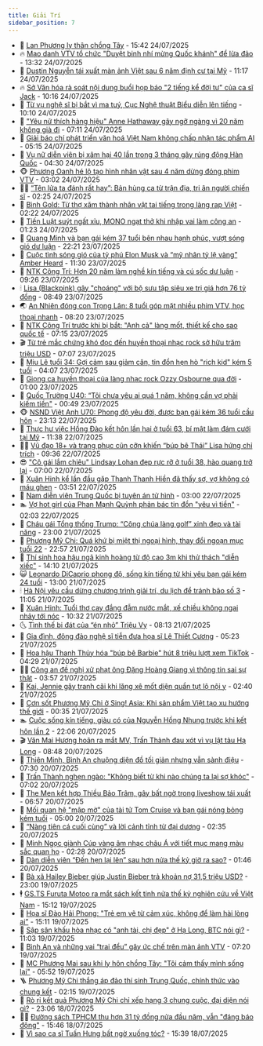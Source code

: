 ```yaml
---
title: Giải Trí
sidebar_position: 7
---
```


<!-- dantri-giai-tri:START -->
- 🤩 [Lan Phương ly thân chồng Tây](https://dantri.com.vn/giai-tri/lan-phuong-ly-than-chong-tay-20250724205636657.htm) - 15:42 24/07/2025
- 🔥 [Mạo danh VTV tổ chức &quot;Duyệt binh nhí mừng Quốc khánh&quot; để lừa đảo](https://dantri.com.vn/giai-tri/mao-danh-vtv-to-chuc-duyet-binh-nhi-mung-quoc-khanh-de-lua-dao-20250724193351238.htm) - 13:32 24/07/2025
- 🚀 [Dustin Nguyễn tái xuất màn ảnh Việt sau 6 năm định cư tại Mỹ](https://dantri.com.vn/giai-tri/dustin-nguyen-tai-xuat-man-anh-viet-sau-6-nam-dinh-cu-tai-my-20250724180239503.htm) - 11:17 24/07/2025
- 🔥 [Sở Văn hóa rà soát nội dung buổi họp báo &quot;2 tiếng kể đời tư&quot; của ca sĩ Jack](https://dantri.com.vn/giai-tri/so-van-hoa-ra-soat-noi-dung-buoi-hop-bao-2-tieng-ke-doi-tu-cua-ca-si-jack-20250724165415483.htm) - 10:16 24/07/2025
- 🌈 [Từ vụ nghệ sĩ bị bắt vì ma tuý, Cục Nghệ thuật Biểu diễn lên tiếng](https://dantri.com.vn/giai-tri/tu-vu-nghe-si-bi-bat-vi-ma-tuy-cuc-nghe-thuat-bieu-dien-len-tieng-20250724162526456.htm) - 10:10 24/07/2025
- 📝 [&quot;Yêu nữ thích hàng hiệu&quot; Anne Hathaway gây ngỡ ngàng vì 20 năm không già đi](https://dantri.com.vn/giai-tri/yeu-nu-thich-hang-hieu-anne-hathaway-gay-ngo-ngang-vi-20-nam-khong-gia-di-20250724091454544.htm) - 07:11 24/07/2025
- 💪 [Giải báo chí phát triển văn hoá Việt Nam không chấp nhận tác phẩm AI](https://dantri.com.vn/giai-tri/giai-bao-chi-phat-trien-van-hoa-viet-nam-khong-chap-nhan-tac-pham-ai-20250724112809454.htm) - 05:15 24/07/2025
- 🤡 [Vụ nữ diễn viên bị xâm hại 40 lần trong 3 tháng gây rúng động Hàn Quốc](https://dantri.com.vn/giai-tri/vu-nu-dien-vien-bi-xam-hai-40-lan-trong-3-thang-gay-rung-dong-han-quoc-20250724095449094.htm) - 04:30 24/07/2025
- 🐵 [Phương Oanh hé lộ tạo hình nhân vật sau 4 năm dừng đóng phim VTV](https://dantri.com.vn/giai-tri/phuong-oanh-he-lo-tao-hinh-nhan-vat-sau-4-nam-dung-dong-phim-vtv-20250723152053023.htm) - 03:02 24/07/2025
- 🧑‍🏫 [“Tên lửa ta đánh rất hay”: Bản hùng ca từ trận địa, tri ân người chiến sĩ](https://dantri.com.vn/giai-tri/ten-lua-ta-danh-rat-hay-ban-hung-ca-tu-tran-dia-tri-an-nguoi-chien-si-20250724111907403.htm) - 02:25 24/07/2025
- 💂 [Bình Gold: Từ thợ xăm thành nhân vật tai tiếng trong làng rap Việt](https://dantri.com.vn/giai-tri/binh-gold-tu-tho-xam-thanh-nhan-vat-tai-tieng-trong-lang-rap-viet-20250724090729539.htm) - 02:22 24/07/2025
- 🤠 [Tiến Luật suýt ngất xỉu, MONO ngạt thở khi nhập vai làm công an](https://dantri.com.vn/giai-tri/tien-luat-suyt-ngat-xiu-mono-ngat-tho-khi-nhap-vai-lam-cong-an-20250723212202439.htm) - 01:23 24/07/2025
- 🫶 [Quang Minh và bạn gái kém 37 tuổi bên nhau hạnh phúc, vượt sóng gió dư luận](https://dantri.com.vn/giai-tri/quang-minh-va-ban-gai-kem-37-tuoi-ben-nhau-hanh-phuc-vuot-song-gio-du-luan-20250722210127091.htm) - 22:21 23/07/2025
- 🦏 [Cuộc tình sóng gió của tỷ phú Elon Musk và “mỹ nhân tỷ lệ vàng” Amber Heard](https://dantri.com.vn/giai-tri/cuoc-tinh-song-gio-cua-ty-phu-elon-musk-va-my-nhan-ty-le-vang-amber-heard-20250723115933785.htm) - 11:30 23/07/2025
- 🧰 [NTK Công Trí: Hơn 20 năm làm nghề kín tiếng và cú sốc dư luận](https://dantri.com.vn/giai-tri/ntk-cong-tri-hon-20-nam-lam-nghe-kin-tieng-va-cu-soc-du-luan-20250709213554343.htm) - 09:26 23/07/2025
- 🕯 [Lisa &lpar;Blackpink&rpar; gây &quot;choáng&quot; với bộ sưu tập siêu xe trị giá hơn 76 tỷ đồng](https://dantri.com.vn/giai-tri/lisa-blackpink-gay-choang-voi-bo-suu-tap-sieu-xe-tri-gia-hon-76-ty-dong-20250721140053687.htm) - 08:49 23/07/2025
- 🌏 [An Nhiên đóng con Trọng Lân: 8 tuổi góp mặt nhiều phim VTV, học thoại nhanh](https://dantri.com.vn/giai-tri/an-nhien-dong-con-trong-lan-8-tuoi-gop-mat-nhieu-phim-vtv-hoc-thoai-nhanh-20250722003925104.htm) - 08:20 23/07/2025
- 🌈 [NTK Công Trí trước khi bị bắt: &quot;Anh cả&quot; làng mốt, thiết kế cho sao quốc tế](https://dantri.com.vn/giai-tri/ntk-cong-tri-truoc-khi-bi-bat-anh-ca-lang-mot-thiet-ke-cho-sao-quoc-te-20250709144327627.htm) - 07:15 23/07/2025
- 🎬 [Từ trẻ mắc chứng khó đọc đến huyền thoại nhạc rock sở hữu trăm triệu USD](https://dantri.com.vn/giai-tri/tu-tre-mac-chung-kho-doc-den-huyen-thoai-nhac-rock-so-huu-tram-trieu-usd-20250723105742815.htm) - 07:07 23/07/2025
- 👀 [Miu Lê tuổi 34: Gợi cảm sau giảm cân, tin đồn hẹn hò &quot;rich kid&quot; kém 5 tuổi](https://dantri.com.vn/giai-tri/miu-le-tuoi-34-goi-cam-sau-giam-can-tin-don-hen-ho-rich-kid-kem-5-tuoi-20250716213743937.htm) - 04:07 23/07/2025
- 🧰 [Giọng ca huyền thoại của làng nhạc rock Ozzy Osbourne qua đời](https://dantri.com.vn/giai-tri/giong-ca-huyen-thoai-cua-lang-nhac-rock-ozzy-osbourne-qua-doi-20250723075519198.htm) - 01:00 23/07/2025
- 🧰 [Quốc Trường U40: “Tôi chưa yêu ai quá 1 năm, không cần vợ phải kiếm tiền&quot;](https://dantri.com.vn/giai-tri/quoc-truong-u40-toi-chua-yeu-ai-qua-1-nam-khong-can-vo-phai-kiem-tien-20250722212108332.htm) - 00:49 23/07/2025
- 🐵 [NSND Việt Anh U70: Phong độ yêu đời, được bạn gái kém 36 tuổi cầu hôn](https://dantri.com.vn/giai-tri/nsnd-viet-anh-u70-phong-do-yeu-doi-duoc-ban-gai-kem-36-tuoi-cau-hon-20250721200853387.htm) - 23:13 22/07/2025
- 🐘 [Thực hư việc Hồng Đào kết hôn lần hai ở tuổi 63, bí mật làm đám cưới tại Mỹ](https://dantri.com.vn/giai-tri/thuc-hu-viec-hong-dao-ket-hon-lan-hai-o-tuoi-63-bi-mat-lam-dam-cuoi-tai-my-20250722175909001.htm) - 11:38 22/07/2025
- 🧑‍💻 [Vũ đạo 18+ và trang phục cũn cỡn khiến “búp bê Thái” Lisa hứng chỉ trích](https://dantri.com.vn/giai-tri/vu-dao-18-va-trang-phuc-cun-con-khien-bup-be-thai-lisa-hung-chi-trich-20250722102840352.htm) - 09:36 22/07/2025
- 😎 [&quot;Cô gái lắm chiêu&quot; Lindsay Lohan đẹp rực rỡ ở tuổi 38, hào quang trở lại](https://dantri.com.vn/giai-tri/co-gai-lam-chieu-lindsay-lohan-dep-ruc-ro-o-tuoi-38-hao-quang-tro-lai-20250721120010767.htm) - 07:00 22/07/2025
- 🧰 [Xuân Hinh kể lần đầu gặp Thanh Thanh Hiền đã thấy sợ, vợ không có máu ghen](https://dantri.com.vn/giai-tri/xuan-hinh-ke-lan-dau-gap-thanh-thanh-hien-da-thay-so-vo-khong-co-mau-ghen-20250722090854401.htm) - 03:51 22/07/2025
- 🧰 [Nam diễn viên Trung Quốc bị tuyên án tử hình](https://dantri.com.vn/giai-tri/nam-dien-vien-trung-quoc-bi-tuyen-an-tu-hinh-20250722094050660.htm) - 03:00 22/07/2025
- 🏊 [Vợ hot girl của Phan Mạnh Quỳnh phản bác tin đồn &quot;yêu vì tiền&quot;](https://dantri.com.vn/giai-tri/vo-hot-girl-cua-phan-manh-quynh-phan-bac-tin-don-yeu-vi-tien-20250721230302836.htm) - 02:03 22/07/2025
- 🌋 [Cháu gái Tổng thống Trump: “Công chúa làng golf” xinh đẹp và tài năng](https://dantri.com.vn/giai-tri/chau-gai-tong-thong-trump-cong-chua-lang-golf-xinh-dep-va-tai-nang-20250720205224694.htm) - 23:00 21/07/2025
- 🔭 [Phương Mỹ Chi: Quá khứ bị miệt thị ngoại hình, thay đổi ngoạn mục tuổi 22](https://dantri.com.vn/giai-tri/phuong-my-chi-qua-khu-bi-miet-thi-ngoai-hinh-thay-doi-ngoan-muc-tuoi-22-20250718164547170.htm) - 22:57 21/07/2025
- 📝 [Thí sinh hoa hậu ngã kinh hoàng từ độ cao 3m khi thử thách &quot;diễn xiếc&quot;](https://dantri.com.vn/giai-tri/thi-sinh-hoa-hau-nga-kinh-hoang-tu-do-cao-3m-khi-thu-thach-dien-xiec-20250721182514663.htm) - 14:10 21/07/2025
- 😺 [Leonardo DiCaprio phong độ, sống kín tiếng từ khi yêu bạn gái kém 24 tuổi](https://dantri.com.vn/giai-tri/leonardo-dicaprio-phong-do-song-kin-tieng-tu-khi-yeu-ban-gai-kem-24-tuoi-20250721112600841.htm) - 13:00 21/07/2025
- 🕯 [Hà Nội yêu cầu dừng chương trình giải trí, du lịch để tránh bão số 3](https://dantri.com.vn/giai-tri/ha-noi-yeu-cau-dung-chuong-trinh-giai-tri-du-lich-de-tranh-bao-so-3-20250721164859996.htm) - 11:05 21/07/2025
- 🦄 [Xuân Hinh: Tuổi thơ cay đắng đẫm nước mắt, xế chiều không ngại nhảy tới nóc](https://dantri.com.vn/giai-tri/xuan-hinh-tuoi-tho-cay-dang-dam-nuoc-mat-xe-chieu-khong-ngai-nhay-toi-noc-20250721163205546.htm) - 10:32 21/07/2025
- 🌜 [Tình thế bi đát của “én nhỏ” Triệu Vy](https://dantri.com.vn/giai-tri/tinh-the-bi-dat-cua-en-nho-trieu-vy-20250721095725767.htm) - 08:13 21/07/2025
- 👹 [Gia đình, đông đảo nghệ sĩ tiễn đưa họa sĩ Lê Thiết Cương](https://dantri.com.vn/giai-tri/gia-dinh-dong-dao-nghe-si-tien-dua-hoa-si-le-thiet-cuong-20250721102101943.htm) - 05:23 21/07/2025
- 🚀 [Hoa hậu Thanh Thủy hóa &quot;búp bê Barbie&quot; hút 8 triệu lượt xem TikTok](https://dantri.com.vn/giai-tri/hoa-hau-thanh-thuy-hoa-bup-be-barbie-hut-8-trieu-luot-xem-tiktok-20250720224644586.htm) - 04:29 21/07/2025
- 🧑‍💻 [Công an đề nghị xử phạt ông Đặng Hoàng Giang vì thông tin sai sự thật](https://dantri.com.vn/giai-tri/cong-an-de-nghi-xu-phat-ong-dang-hoang-giang-vi-thong-tin-sai-su-that-20250721101838085.htm) - 03:57 21/07/2025
- 🦩 [Kai, Jennie gây tranh cãi khi lăng xê mốt diện quần tụt lộ nội y](https://dantri.com.vn/giai-tri/kai-jennie-gay-tranh-cai-khi-lang-xe-mot-dien-quan-tut-lo-noi-y-20250719221451125.htm) - 02:40 21/07/2025
- 💫 [Cơn sốt Phương Mỹ Chi ở Sing! Asia: Khi sản phẩm Việt tạo xu hướng thế giới](https://dantri.com.vn/giai-tri/con-sot-phuong-my-chi-o-sing-asia-khi-san-pham-viet-tao-xu-huong-the-gioi-20250721004549220.htm) - 00:35 21/07/2025
- 🏊 [Cuộc sống kín tiếng, giàu có của Nguyễn Hồng Nhung trước khi kết hôn lần 2](https://dantri.com.vn/giai-tri/cuoc-song-kin-tieng-giau-co-cua-nguyen-hong-nhung-truoc-khi-ket-hon-lan-2-20250718095902942.htm) - 22:06 20/07/2025
- 🎬 [Văn Mai Hương hoãn ra mắt MV, Trấn Thành đau xót vì vụ lật tàu Hạ Long](https://dantri.com.vn/giai-tri/van-mai-huong-hoan-ra-mat-mv-tran-thanh-dau-xot-vi-vu-lat-tau-ha-long-20250720133744691.htm) - 08:48 20/07/2025
- 💃 [Thiên Minh, Bình An chuộng diện đồ tối giản nhưng vẫn sành điệu](https://dantri.com.vn/giai-tri/thien-minh-binh-an-chuong-dien-do-toi-gian-nhung-van-sanh-dieu-20250719105709281.htm) - 07:30 20/07/2025
- 🌊 [Trấn Thành nghẹn ngào: &quot;Không biết từ khi nào chúng ta lại sợ khóc&quot;](https://dantri.com.vn/giai-tri/tran-thanh-nghen-ngao-khong-biet-tu-khi-nao-chung-ta-lai-so-khoc-20250720090115305.htm) - 07:02 20/07/2025
- 🧰 [The Men kết hợp Thiều Bảo Trâm, gây bất ngờ trong liveshow tái xuất](https://dantri.com.vn/giai-tri/the-men-ket-hop-thieu-bao-tram-gay-bat-ngo-trong-liveshow-tai-xuat-20250720113408617.htm) - 06:57 20/07/2025
- 🦣 [Mối quan hệ &quot;mập mờ&quot; của tài tử Tom Cruise và bạn gái nóng bỏng kém tuổi](https://dantri.com.vn/giai-tri/moi-quan-he-map-mo-cua-tai-tu-tom-cruise-va-ban-gai-nong-bong-kem-tuoi-20250720082324748.htm) - 05:00 20/07/2025
- 🥷 [“Nàng tiên cá cuối cùng” và lời cảnh tỉnh từ đại dương](https://dantri.com.vn/giai-tri/nang-tien-ca-cuoi-cung-va-loi-canh-tinh-tu-dai-duong-20250720012820978.htm) - 02:35 20/07/2025
- 🦏 [Minh Ngọc giành Cúp vàng âm nhạc châu Á với tiết mục mang màu sắc quan họ](https://dantri.com.vn/giai-tri/minh-ngoc-gianh-cup-vang-am-nhac-chau-a-voi-tiet-muc-mang-mau-sac-quan-ho-20250720090325068.htm) - 02:28 20/07/2025
- 🫶 [Dàn diễn viên “Đến hẹn lại lên” sau hơn nửa thế kỷ giờ ra sao?](https://dantri.com.vn/giai-tri/dan-dien-vien-den-hen-lai-len-sau-hon-nua-the-ky-gio-ra-sao-20250719233410228.htm) - 01:46 20/07/2025
- 💼 [Bà xã Hailey Bieber giúp Justin Bieber trả khoản nợ 31,5 triệu USD?](https://dantri.com.vn/giai-tri/ba-xa-hailey-bieber-giup-justin-bieber-tra-khoan-no-315-trieu-usd-20250719100016163.htm) - 23:00 19/07/2025
- 🕴 [GS.TS Furuta Motoo ra mắt sách kết tinh nửa thế kỷ nghiên cứu về Việt Nam](https://dantri.com.vn/giai-tri/gsts-furuta-motoo-ra-mat-sach-ket-tinh-nua-the-ky-nghien-cuu-ve-viet-nam-20250719184209988.htm) - 15:12 19/07/2025
- 🐲 [Họa sĩ Đào Hải Phong: &quot;Trẻ em vẽ từ cảm xúc, không để làm hài lòng ai”](https://dantri.com.vn/giai-tri/hoa-si-dao-hai-phong-tre-em-ve-tu-cam-xuc-khong-de-lam-hai-long-ai-20250719221139101.htm) - 15:11 19/07/2025
- 🐘 [Sập sân khấu hòa nhạc có &quot;anh tài, chị đẹp&quot; ở Hạ Long, BTC nói gì?](https://dantri.com.vn/giai-tri/sap-san-khau-hoa-nhac-co-anh-tai-chi-dep-o-ha-long-btc-noi-gi-20250719170406170.htm) - 11:03 19/07/2025
- 🤭 [Bình An và những vai “trai đểu” gây ức chế trên màn ảnh VTV](https://dantri.com.vn/giai-tri/binh-an-va-nhung-vai-trai-deu-gay-uc-che-tren-man-anh-vtv-20250719124149508.htm) - 07:20 19/07/2025
- 💯 [MC Phương Mai sau khi ly hôn chồng Tây: &quot;Tôi cảm thấy mình sống lại&quot;](https://dantri.com.vn/giai-tri/mc-phuong-mai-sau-khi-ly-hon-chong-tay-toi-cam-thay-minh-song-lai-20250718115525785.htm) - 05:52 19/07/2025
- 🪜 [Phương Mỹ Chi thắng áp đảo thí sinh Trung Quốc, chính thức vào chung kết](https://dantri.com.vn/giai-tri/phuong-my-chi-thang-ap-dao-thi-sinh-trung-quoc-chinh-thuc-vao-chung-ket-20250719061519773.htm) - 02:15 19/07/2025
- 👹 [Rò rỉ kết quả Phương Mỹ Chi chỉ xếp hạng 3 chung cuộc, đại diện nói gì?](https://dantri.com.vn/giai-tri/ro-ri-ket-qua-phuong-my-chi-chi-xep-hang-3-chung-cuoc-dai-dien-noi-gi-20250719052438008.htm) - 23:06 18/07/2025
- 🧑‍🏫 [Đường sách TPHCM thu hơn 31 tỷ đồng nửa đầu năm, vẫn &quot;đáng báo động&quot;](https://dantri.com.vn/giai-tri/duong-sach-tphcm-thu-hon-31-ty-dong-nua-dau-nam-van-dang-bao-dong-20250718185540819.htm) - 15:46 18/07/2025
- 🐘 [Vì sao ca sĩ Tuấn Hưng bất ngờ xuống tóc?](https://dantri.com.vn/giai-tri/vi-sao-ca-si-tuan-hung-bat-ngo-xuong-toc-20250718214226236.htm) - 15:39 18/07/2025<!-- dantri-giai-tri:END -->
